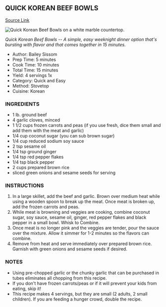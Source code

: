 QUICK KOREAN BEEF BOWLS
-----------------------

[Source Link](https://www.simplysissom.com/quick-korean-beef-bowls/)

![Quick Korean Beef Bowls on a white marble countertop.](https://www.simplysissom.com/wp-content/uploads/2019/01/Insta-Korean-Beef-Bowls-150x150.jpg)

*Quick Korean Beef Bowls -- A simple, easy weeknight dinner option that's bursting with flavor and that comes together in 15 minutes.*

-   Author: Bailey Sissom
-   Prep Time: 5 minutes
-   Cook Time: 10 minutes
-   Total Time: 15 minutes
-   Yield: 4 servings 1x
-   Category: Quick and Easy
-   Method: Stovetop
-   Cuisine: Korean

### INGREDIENTS

- 1 lb. ground beef
- 4 garlic cloves, minced
- 1 1/2 cups frozen carrots and peas (if you use fresh, dice them small and add them with the meat and garlic)
- 1/4 cup coconut sugar (you can sub brown sugar)
- 1/4 cup reduced sodium soy sauce
- 2 tsp sesame oil
- 1/4 tsp ground ginger
- 1/4 tsp red pepper flakes
- 1/4 tsp black pepper
- 2 cups prepared brown rice
- sliced green onions and sesame seeds for serving

### INSTRUCTIONS

1.  In a large skillet, add the beef and garlic. Brown over medium heat while using a wooden spoon to break up the meat. Once meat is broken up, add the frozen carrots and peas.
2.  While meat is browning and veggies are cooking, combine coconut sugar, soy sauce, sesame oil, ginger, red pepper flakes and black pepper in a small bowl. Whisk to Combine.
3.  Once meat is no longer pink and the veggies are tender, pour the sauce over the mixture. Allow it simmer for 1-2 minutes so the flavors can combine.
4.  Remove from heat and serve immediately over prepared brown rice. Garnish with green onions and sesame seeds if desired.

### NOTES

-   Using pre-chopped garlic or the chunky garlic that can be purchased in tubes eliminates all chopping from this recipe.
-   If you don't have frozen carrots/peas or if it will prevent your kids from eating, skip it!
-   This recipe makes 4 servings, but they are small (2 adults, 2 small children). If you are feeding a hunger crowd, double the recipe.
